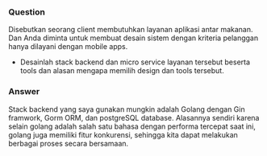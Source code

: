 ### Question
Disebutkan seorang client membutuhkan layanan aplikasi antar makanan. Dan Anda
diminta untuk membuat desain sistem dengan kriteria pelanggan hanya dilayani
dengan mobile apps.
* Desainlah stack backend dan micro service layanan tersebut beserta tools dan
alasan mengapa memilih design dan tools tersebut.

### Answer
Stack backend yang saya gunakan mungkin adalah Golang dengan Gin framwork, Gorm ORM, dan postgreSQL database. Alasannya sendiri karena selain golang adalah salah satu bahasa dengan performa tercepat saat ini, golang juga memiliki fitur konkurensi, sehingga kita dapat melakukan berbagai proses secara bersamaan.